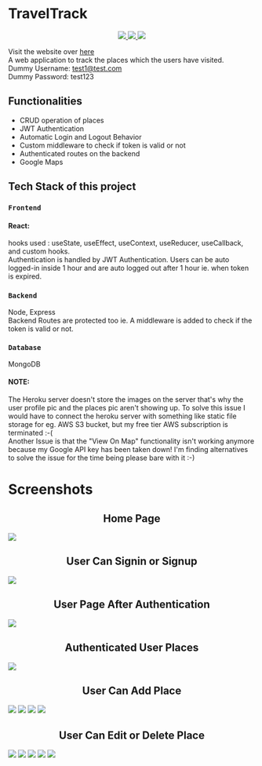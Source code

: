 # TravelTrack

<p align="center">
   <a href="https://nodejs.org/en/">
      <img src="https://camo.githubusercontent.com/aed4ddb11f5f67484bd0f6278bf5c45967d1828bfefdbc6a277eb38337c4cab9/68747470733a2f2f696d672e736869656c64732e696f2f62616467652f4d6164655f776974682d4e6f64656a732d677265656e3f7374796c653d666f722d7468652d6261646765266c6f676f3d6e6f64652e6a73" />
   </a>
  
   <a href="https://reactjs.org/docs/getting-started.html">
      <img src="https://camo.githubusercontent.com/33a8c0cdec9b420c57eb6eda192682c87c887eedf59552913fe07b846eb25d04/68747470733a2f2f696d672e736869656c64732e696f2f62616467652f4d6164655f776974682d52656163744a532d626c75653f7374796c653d666f722d7468652d6261646765266c6f676f3d7265616374" />
  
   </a>
   <a href="https://docs.mongodb.com/manual/tutorial/getting-started/">
      <img                    src="https://camo.githubusercontent.com/e3801c2c64bf88b30fb9138685513224c3017e7b188823bb05dc487a11493754/68747470733a2f2f696d672e736869656c64732e696f2f62616467652f44617461626173652d4d6f6e676f44422d7265643f7374796c653d666f722d7468652d6261646765266c6f676f3d6d6f6e676f6462" />
   </a>
</p>


Visit the website over [here](https://places-mernn.herokuapp.com/)<br/>
A web application to track the places which the users have visited.<br/>
Dummy Username: test1@test.com<br/>
Dummy Password: test123

## Functionalities

<ul>
  <li>CRUD operation of places</li>
  <li>JWT Authentication</li>
  <li>Automatic Login and Logout Behavior</li>
  <li>Custom middleware to check if token is valid or not</li>
  <li>Authenticated routes on the backend</li>
  <li>Google Maps</li>
</ul>

## Tech Stack of this project

### `Frontend`
#### React: 
hooks used : useState, useEffect, useContext, useReducer, useCallback, and custom hooks.
<br/>
Authentication is handled by JWT Authentication. Users can be auto logged-in inside 1 hour and are auto logged out after 1 hour ie. when token is expired. 

### `Backend` 
Node, Express<br/>
Backend Routes are protected too ie. A middleware is added to check if the token is valid or not.

### `Database` 
MongoDB

<h4>NOTE:</h4> The Heroku server doesn't store the images on the server that's why the user profile pic and the places pic aren't showing up. To solve this issue I would have to connect the heroku server with something like static file storage for eg. AWS S3 bucket, but my free tier AWS subscription is terminated :-(</br>
Another Issue is that the "View On Map" functionality isn't working anymore because my Google API key has been taken down! I'm finding alternatives to solve the issue for the time being please bare with it :-) 

# Screenshots

<h2 align="center">Home Page</h2>
<img src="https://github.com/anishhhhhhh/USERS-PLACES/blob/main/scrennshots/Screenshot%20(163).png"/>
<h2 align="center">User Can Signin or Signup</h2>
<img src="https://github.com/anishhhhhhh/USERS-PLACES/blob/main/scrennshots/Screenshot%20(165).png"/>
<h2 align="center">User Page After Authentication</h2>
<img src="https://github.com/anishhhhhhh/USERS-PLACES/blob/main/scrennshots/Screenshot%20(166).png"/>
<h2 align="center">Authenticated User Places</h2>
<img src="https://github.com/anishhhhhhh/USERS-PLACES/blob/main/scrennshots/Screenshot%20(167).png"/>
<h2 align="center">User Can Add Place</h2>
<img src="https://github.com/anishhhhhhh/USERS-PLACES/blob/main/scrennshots/Screenshot%20(168).png"/>
<img src="https://github.com/anishhhhhhh/USERS-PLACES/blob/main/scrennshots/Screenshot%20(169).png"/>
<img src="https://github.com/anishhhhhhh/USERS-PLACES/blob/main/scrennshots/Screenshot%20(170).png"/>
<img src="https://github.com/anishhhhhhh/USERS-PLACES/blob/main/scrennshots/Screenshot%20(171).png"/>
<h2 align="center">User Can Edit or Delete Place</h2>
<img src="https://github.com/anishhhhhhh/USERS-PLACES/blob/main/scrennshots/Screenshot%20(172).png"/>
<img src="https://github.com/anishhhhhhh/USERS-PLACES/blob/main/scrennshots/Screenshot%20(173).png"/>
<img src="https://github.com/anishhhhhhh/USERS-PLACES/blob/main/scrennshots/Screenshot%20(174).png"/>
<img src="https://github.com/anishhhhhhh/USERS-PLACES/blob/main/scrennshots/Screenshot%20(175).png"/>
<img src="https://github.com/anishhhhhhh/USERS-PLACES/blob/main/scrennshots/Screenshot%20(176).png"/>
